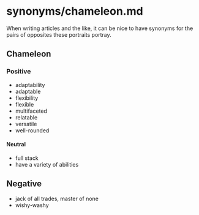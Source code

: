 
# synonyms/chameleon.md

When writing articles and the like, it can be nice to have synonyms for the pairs of opposites
these portraits portray.


## Chameleon

### Positive
- adaptability
- adaptable
- flexibility
- flexible
- multifaceted
- relatable
- versatile
- well-rounded

#### Neutral
- full stack
- have a variety of abilities

## Negative
- jack of all trades, master of none
- wishy-washy

